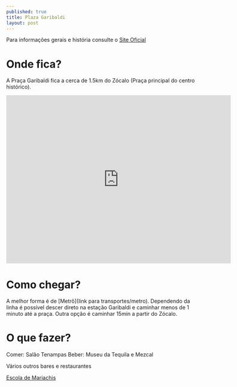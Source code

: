 ```yaml
---
published: true
title: Plaza Garibaldi
layout: post
---
```

Para informações gerais e história consulte o [Site Oficial](http://www.plazagaribaldi.com.mx)

# Onde fica?

A Praça Garibaldi fica a cerca de 1.5km do Zócalo (Praça principal do centro histórico).
<iframe src="https://www.google.com/maps/embed?pb=!1m18!1m12!1m3!1d3762.3457390439908!2d-99.14110084971966!3d19.440654845396715!2m3!1f0!2f0!3f0!3m2!1i1024!2i768!4f13.1!3m3!1m2!1s0x85d1f92ec7757c1f%3A0xe4295c2ada8f4af7!2sPlaza+Garibaldi!5e0!3m2!1spt-BR!2sbr!4v1455835451018" width="600" height="450" frameborder="0" style="border:0" allowfullscreen></iframe>

# Como chegar?

A melhor forma é de [Metrô](link para transportes/metro).
Dependendo da linha é possível descer direto na estação Garibaldi e caminhar menos de 1 minuto até a praça.
Outra opção é caminhar 15min a partir do Zócalo.

# O que fazer?

Comer: Salão Tenampas
Beber: Museu da Tequila e Mezcal

Vários outros bares e restaurantes

[Escola de Mariachis](http://www.cultura.df.gob.mx/index.php/de-mariachi-ollin-yoliztli-garibaldi)